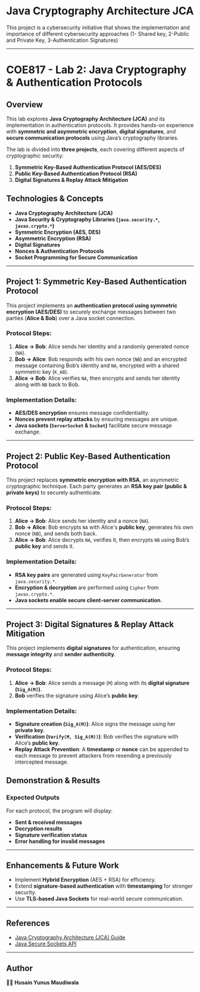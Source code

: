 # Java Cryptography Architecture JCA
 This project is a cybersecurity initiative that shows the implementation and importance of different cybersecurity approaches (1- Shared key, 2-Public and Private Key, 3-Authentication Signatures)

---

# **COE817 - Lab 2: Java Cryptography & Authentication Protocols**

## **Overview**
This lab explores **Java Cryptography Architecture (JCA)** and its implementation in authentication protocols. It provides hands-on experience with **symmetric and asymmetric encryption**, **digital signatures**, and **secure communication protocols** using Java’s cryptography libraries. 

The lab is divided into **three projects**, each covering different aspects of cryptographic security:

1. **Symmetric Key-Based Authentication Protocol (AES/DES)**
2. **Public Key-Based Authentication Protocol (RSA)**
3. **Digital Signatures & Replay Attack Mitigation**

## **Technologies & Concepts**
- **Java Cryptography Architecture (JCA)**
- **Java Security & Cryptography Libraries (`java.security.*`, `javax.crypto.*`)**
- **Symmetric Encryption (AES, DES)**
- **Asymmetric Encryption (RSA)**
- **Digital Signatures**
- **Nonces & Authentication Protocols**
- **Socket Programming for Secure Communication**

---
## **Project 1: Symmetric Key-Based Authentication Protocol**
This project implements an **authentication protocol using symmetric encryption (AES/DES)** to securely exchange messages between two parties (**Alice & Bob**) over a Java socket connection.

### **Protocol Steps:**
1. **Alice → Bob**: Alice sends her identity and a randomly generated nonce (`NA`).
2. **Bob → Alice**: Bob responds with his own nonce (`NB`) and an encrypted message containing Bob’s identity and `NA`, encrypted with a shared symmetric key (`K_AB`).
3. **Alice → Bob**: Alice verifies `NA`, then encrypts and sends her identity along with `NB` back to Bob.

### **Implementation Details:**
- **AES/DES encryption** ensures message confidentiality.
- **Nonces prevent replay attacks** by ensuring messages are unique.
- **Java sockets (`ServerSocket` & `Socket`)** facilitate secure message exchange.

---
## **Project 2: Public Key-Based Authentication Protocol**
This project replaces **symmetric encryption with RSA**, an asymmetric cryptographic technique. Each party generates an **RSA key pair (public & private keys)** to securely authenticate.

### **Protocol Steps:**
1. **Alice → Bob**: Alice sends her identity and a nonce (`NA`).
2. **Bob → Alice**: Bob encrypts `NA` with Alice's **public key**, generates his own nonce (`NB`), and sends both back.
3. **Alice → Bob**: Alice decrypts `NA`, verifies it, then encrypts `NB` using Bob’s **public key** and sends it.

### **Implementation Details:**
- **RSA key pairs** are generated using `KeyPairGenerator` from `java.security.*`.
- **Encryption & decryption** are performed using `Cipher` from `javax.crypto.*`.
- **Java sockets enable secure client-server communication**.

---
## **Project 3: Digital Signatures & Replay Attack Mitigation**
This project implements **digital signatures** for authentication, ensuring **message integrity** and **sender authenticity**.

### **Protocol Steps:**
1. **Alice → Bob**: Alice sends a message (`M`) along with its **digital signature (`Sig_A(M)`)**.
2. **Bob** verifies the signature using Alice’s **public key**.

### **Implementation Details:**
- **Signature creation (`Sig_A(M)`)**: Alice signs the message using her **private key**.
- **Verification (`Verify(M, Sig_A(M))`)**: Bob verifies the signature with Alice’s **public key**.
- **Replay Attack Prevention**: A **timestamp** or **nonce** can be appended to each message to prevent attackers from resending a previously intercepted message.


## **Demonstration & Results**
### **Expected Outputs**
For each protocol, the program will display:
- **Sent & received messages**
- **Decryption results**
- **Signature verification status**
- **Error handling for invalid messages**

---
## **Enhancements & Future Work**
- Implement **Hybrid Encryption** (AES + RSA) for efficiency.
- Extend **signature-based authentication** with **timestamping** for stronger security.
- Use **TLS-based Java Sockets** for real-world secure communication.

---
## **References**
- [Java Cryptography Architecture (JCA) Guide](https://docs.oracle.com/en/java/javase/21/security/java-cryptography-architecture-jca-reference-guide.html)
- [Java Secure Sockets API](https://docs.oracle.com/javase/8/docs/technotes/guides/security/jsse/JSSERefGuide.html)

---
## **Author**
👨‍💻 **Husain Yunus Maudiwala**  

